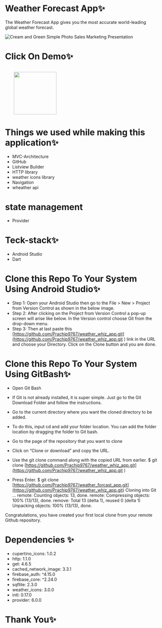 # Weather Forecast App✨
The Weather Forecast App gives you the most accurate world-leading global weather forecast.

![Cream and Green Simple Photo Sales Marketing Presentation](https://github.com/Prachip9767/weather_whiz_app/assets/86509987/ce3ce18b-cb73-402a-9cf9-cd342115e3ea)


# Click On Demo✨
  <code>
    <a href="https://drive.google.com/drive/folders/1oUdGHKVnIa_oQ70Dok70EoLRyKIru6dL?usp=drive_link" title="Playstore Profile"><img height="140" width="140" src="https://encrypted-tbn0.gstatic.com/images?q=tbn:ANd9GcRgwJcz642pA7mLR5u44OirKSJjfxOoOqWbpNx7vgDP0NI4snSp68daLp-JccwzoGUIARw&usqp=CAU"></a></code>


# Things we used while making this application✨

* MVC-Architecture
* GitHub
* Listview Builder
* HTTP library
* weather icons library
* Navigation
* wheather api
  
# state management
* Provider

# Teck-stack✨
* Android Studio
* Dart


# Clone this Repo To Your System Using Android Studio✨

* Step 1: Open your Android Studio then go to the File > New > Project from Version Control as shown in the below image.
* Step 2: After clicking on the Project from Version Control a pop-up screen will arise like below. In the Version control choose Git from the drop-down menu.
* Step 3: Then at last paste this [https://github.com/Prachip9767/weather_whiz_app.git](https://github.com/Prachip9767/weather_whiz_app.git ) link in the URL and choose your Directory. Click on the Clone button and you are done.


# Clone this Repo To Your System Using GitBash✨

* Open Git Bash

* If Git is not already installed, it is super simple. Just go to the Git Download Folder and follow the instructions.

* Go to the current directory where you want the cloned directory to be added.

* To do this, input cd and add your folder location. You can add the folder location by dragging the folder to Git bash.

* Go to the page of the repository that you want to clone

* Click on “Clone or download” and copy the URL.

* Use the git clone command along with the copied URL from earlier. $ git clone [https://github.com/Prachip9767/weather_whiz_app.git](https://github.com/Prachip9767/weather_whiz_app.git )

* Press Enter. $ git clone [https://github.com/Prachip9767/weather_forcast_app.git](https://github.com/Prachip9767/weather_whiz_app.git) Cloning into Git … remote: Counting objects: 13, done. remote: Compressing objects: 100% (13/13), done. remove: Total 13 (delta 1), reused 0 (delta 1) Unpacking objects: 100% (13/13), done.

Congratulations, you have created your first local clone from your remote Github repository.


# Dependencies ✨

* cupertino_icons: 1.0.2
* http: 1.1.0
*  get: 4.6.5
*  cached_network_image: 3.3.1
*  firebase_auth: ^4.15.0
*  firebase_core: ^2.24.0
*  sqflite: 2.3.0
*  weather_icons: 3.0.0
*  intl: 0.17.0
*  provider: 6.0.0
    
# Thank You✨

